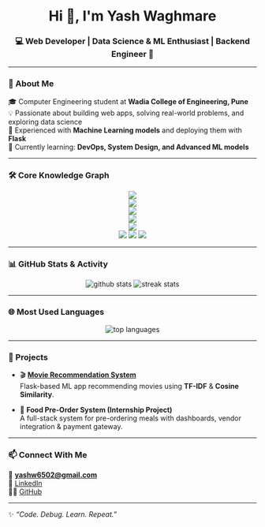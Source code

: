 <h1 align="center">Hi 👋, I'm Yash Waghmare</h1>
<h3 align="center">💻 Web Developer | Data Science & ML Enthusiast | Backend Engineer 🚀</h3>

---

### 🚀 About Me
🎓 Computer Engineering student at **Wadia College of Engineering, Pune**  
💡 Passionate about building web apps, solving real-world problems, and exploring data science  
🤖 Experienced with **Machine Learning models** and deploying them with **Flask**  
🌱 Currently learning: **DevOps, System Design, and Advanced ML models**  

---

### 🛠️ Core Knowledge Graph  

<p align="center">
  <!-- Languages -->
  <img src="https://skillicons.dev/icons?i=python,cpp,java,js,ts,php" /><br>
  <!-- Frameworks -->
  <img src="https://skillicons.dev/icons?i=react,nodejs,flask,express" /><br>
  <!-- DevOps & Cloud -->
  <img src="https://skillicons.dev/icons?i=aws,gcp,docker,kubernetes,linux" /><br>
  <!-- Databases -->
  <img src="https://skillicons.dev/icons?i=mysql,mongodb,postgres,redis" /><br>
  <!-- Tools -->
  <img src="https://skillicons.dev/icons?i=git,github,vscode,postman,bitbucket" /><br>
  <img src="https://img.shields.io/badge/Jira-0052CC?style=for-the-badge&logo=jira&logoColor=white" />
  <img src="https://img.shields.io/badge/Confluence-172B4D?style=for-the-badge&logo=confluence&logoColor=white" />
  <img src="https://img.shields.io/badge/DBeaver-372923?style=for-the-badge&logo=dbeaver&logoColor=white" />
</p>

---

### 📊 GitHub Stats & Activity  

<p align="center">
  <img src="https://github-readme-stats.vercel.app/api?username=Yashw2121&show_icons=true&theme=radical" alt="github stats" />
  <img src="https://github-readme-streak-stats.herokuapp.com/?user=Yashw2121&theme=radical" alt="streak stats" />
</p>

---

### 🌐 Most Used Languages  

<p align="center">
  <img src="https://github-readme-stats.vercel.app/api/top-langs/?username=Yashw2121&layout=compact&theme=radical" alt="top languages" />
</p>

---

### 🚀 Projects  

- 🎬 [**Movie Recommendation System**](https://github.com/Yashw2121/Movie-Recommendation-System)  
  Flask-based ML app recommending movies using **TF-IDF** & **Cosine Similarity**.  

- 🍴 **Food Pre-Order System (Internship Project)**  
  A full-stack system for pre-ordering meals with dashboards, vendor integration & payment gateway.  

---

### 📫 Connect With Me  

📧 **yashw6502@gmail.com**  
💼 [LinkedIn](https://www.linkedin.com/in/yash-waghmare-)  
🧑‍💻 [GitHub](https://github.com/Yashw2121)  

---

✨ *“Code. Debug. Learn. Repeat.”*  
